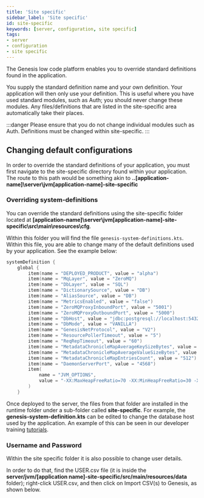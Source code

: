 ```yaml
---
title: 'Site specific'
sidebar_label: 'Site specific'
id: site-specific
keywords: [server, configuration, site specific]
tags:
- server
- configuration
- site specific
---
```


The Genesis low code platform enables you to override standard definitions found in the application.

You supply the standard definition name and your own definition. Your application will then only use your definition.
This is useful where you have used standard modules, such as Auth; you should never change these modules. Any files/definitions that are listed in the site-specific area automatically take their places.

:::danger
Please ensure that you do not change individual modules such as Auth. Definitions must be changed within site-specific.
:::

## Changing default configurations

In order to override the standard definitions of your application, you must first navigate to the site-specific directory found within your application. The route to this path would be something akin to **..\[application-name]\server\jvm\[application-name]-site-specific**

### Overriding system-definitions

You can override the standard definitions using the site-specific folder located at **[application-name]\server\jvm\[application-name]-site-specific\src\main\resources\cfg**.

Within this folder you will find the file `genesis-system-definitions.kts`. Within this file, you are able to change many of the default definitions used by your application. See the example below:

```kotlin
systemDefinition {
    global {
        item(name = "DEPLOYED_PRODUCT", value = "alpha")
        item(name = "MqLayer", value = "ZeroMQ")
        item(name = "DbLayer", value = "SQL")
        item(name = "DictionarySource", value = "DB")
        item(name = "AliasSource", value = "DB")
        item(name = "MetricsEnabled", value = "false")
        item(name = "ZeroMQProxyInboundPort", value = "5001")
        item(name = "ZeroMQProxyOutboundPort", value = "5000")
        item(name = "DbHost", value = "jdbc:postgresql://localhost:5432/postgres?user=postgres&password=postgres")
        item(name = "DbMode", value = "VANILLA")
        item(name = "GenesisNetProtocol", value = "V2")
        item(name = "ResourcePollerTimeout", value = "5")
        item(name = "ReqRepTimeout", value = "60")
        item(name = "MetadataChronicleMapAverageKeySizeBytes", value = "128")
        item(name = "MetadataChronicleMapAverageValueSizeBytes", value = "1024")
        item(name = "MetadataChronicleMapEntriesCount", value = "512")
        item(name = "DaemonServerPort", value = "4568")
        item(
            name = "JVM_OPTIONS",
            value = "-XX:MaxHeapFreeRatio=70 -XX:MinHeapFreeRatio=30 -XX:+UseG1GC -XX:+UseStringDeduplication -XX:OnOutOfMemoryError=\"handleOutOfMemoryError.sh %p\""
        )
    }
```

Once deployed to the server, the files from that folder are installed in the runtime folder under a sub-folder called **site-specific**. For example, the **genesis-system-definition.kts** can be edited to change the database host used by the application. An example of this can be seen in our developer training [tutorials](https://learn.genesis.global/docs/getting-started/developer-training/training-content-day1/).

### Username and Password

Within the site specific folder it is also possible to change user details.

In order to do that, find the USER.csv file (it is inside the **server/jvm/[application name]-site-specific/src/main/resources/data** folder); right-click USER.csv, and then click on Import CSV(s) to Genesis, as shown below.



